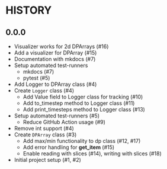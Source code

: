 # HISTORY

## 0.0.0
- Visualizer works for 2d DPArrays (#16)
- Add a visualizer for DPArray (#15)
- Documentation with mkdocs (#7)
- Setup automated test-runners
    - mkdocs (#7)
    - pytest (#5)
- Add Logger to DPArray class (#4)
- Create ``Logger`` class (#4)
  - Add Value field to Logger class for tracking (#10)
  - Add to_timestep method to Logger class (#11)
  - Add print_timesteps method to Logger class (#13)
- Setup automated test-runners (#5)
    - Reduce GitHub Action usage (#9)
- Remove int support (#4)
- Create ``DPArray`` class (#3)
  - Add max/min functionality to dp class (#12, #17)
  - Add error handling for __get_item__ (#15)
  - Enable reading with slices (#14), writing with slices (#18)
- Initial project setup (#1, #2)
